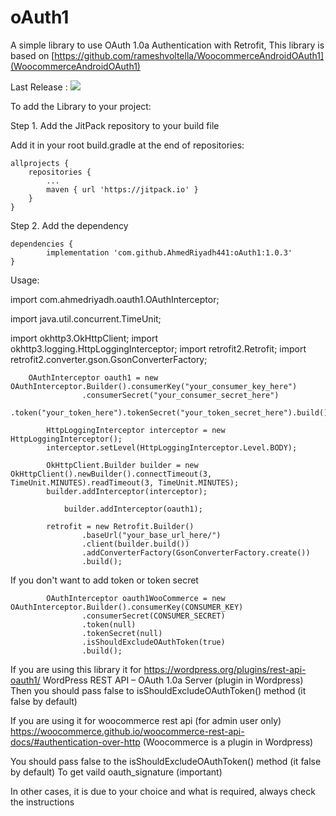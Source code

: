 # oAuth1
A simple library to use OAuth 1.0a Authentication with Retrofit,
This library is based on [https://github.com/rameshvoltella/WoocommerceAndroidOAuth1](WoocommerceAndroidOAuth1)

Last Release :
[![](https://jitpack.io/v/AhmedRiyadh441/oAuth1.svg)](https://jitpack.io/#AhmedRiyadh441/oAuth1)

To add the Library to your project:

Step 1. Add the JitPack repository to your build file

Add it in your root build.gradle at the end of repositories:

	allprojects {
		repositories {
			...
			maven { url 'https://jitpack.io' }
		}
	}
  
  
Step 2. Add the dependency


	dependencies {
	        implementation 'com.github.AhmedRiyadh441:oAuth1:1.0.3'
	}

Usage:

import com.ahmedriyadh.oauth1.OAuthInterceptor;

import java.util.concurrent.TimeUnit;

import okhttp3.OkHttpClient;
import okhttp3.logging.HttpLoggingInterceptor;
import retrofit2.Retrofit;
import retrofit2.converter.gson.GsonConverterFactory;

	    
	    OAuthInterceptor oauth1 = new OAuthInterceptor.Builder().consumerKey("your_consumer_key_here")
                    .consumerSecret("your_consumer_secret_here")
                    .token("your_token_here").tokenSecret("your_token_secret_here").build();
		    
            HttpLoggingInterceptor interceptor = new HttpLoggingInterceptor();
            interceptor.setLevel(HttpLoggingInterceptor.Level.BODY);

            OkHttpClient.Builder builder = new OkHttpClient().newBuilder().connectTimeout(3, TimeUnit.MINUTES).readTimeout(3, TimeUnit.MINUTES);
            builder.addInterceptor(interceptor);
	    
                builder.addInterceptor(oauth1);

            retrofit = new Retrofit.Builder()
                    .baseUrl("your_base_url_here/")
                    .client(builder.build())
                    .addConverterFactory(GsonConverterFactory.create())
                    .build();
		    
If you don't want to add token or token secret

		    OAuthInterceptor oauth1WooCommerce = new OAuthInterceptor.Builder().consumerKey(CONSUMER_KEY)
                    .consumerSecret(CONSUMER_SECRET)
                    .token(null)
                    .tokenSecret(null)
                    .isShouldExcludeOAuthToken(true)
                    .build();
		    
If you are using this library it for 
https://wordpress.org/plugins/rest-api-oauth1/
WordPress REST API – OAuth 1.0a Server (plugin in Wordpress)
Then you should pass false to isShouldExcludeOAuthToken() method (it false by default)

If you are using it for woocommerce rest api (for admin user only)
https://woocommerce.github.io/woocommerce-rest-api-docs/#authentication-over-http (Woocommerce is a plugin in Wordpress)

You should pass false to the isShouldExcludeOAuthToken() method (it false by default)
To get vaild oauth_signature (important)

In other cases, it is due to your choice and what is required, always check the instructions
